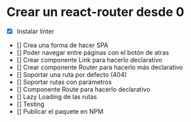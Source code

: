 # Crear un react-router desde 0

- [x] Instalar linter
- [] Crea una forma de hacer SPA
- [] Poder navegar entre páginas con el botón de atras
- [] Crear componente Link para hacerlo declarativo
- [] Crear componente Router para hacerlo más declarativo
- [] Soportar una ruta por defecto (404)
- [] Soportar rutas con parámetros
- [] Componente Route para hacerlo declarativo
- [] Lazy Loading de las rutas
- [] Testing
- [] Publicar el paquete en NPM